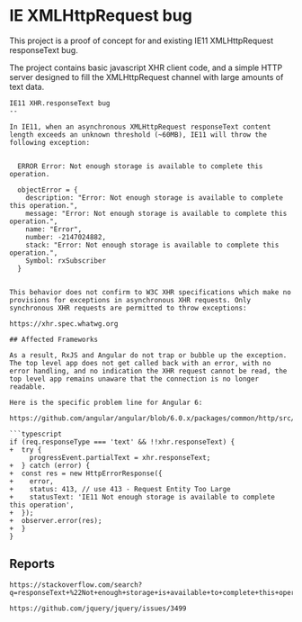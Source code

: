 # IE XMLHttpRequest bug

This project is a proof of concept for and existing IE11 XMLHttpRequest responseText bug.

The project contains basic javascript XHR client code, and a simple HTTP server designed to fill the XMLHttpRequest channel with large amounts of text data.

```text
IE11 XHR.responseText bug
--

In IE11, when an asynchronous XMLHttpRequest responseText content length exceeds an unknown threshold (~60MB), IE11 will throw the following exception:


  ERROR Error: Not enough storage is available to complete this operation.

  objectError = {
    description: "Error: Not enough storage is available to complete this operation.",
    message: "Error: Not enough storage is available to complete this operation.",
    name: "Error",
    number: -2147024882,
    stack: "Error: Not enough storage is available to complete this operation.",
    Symbol: rxSubscriber
  }


This behavior does not confirm to W3C XHR specifications which make no provisions for exceptions in asynchronous XHR requests. Only synchronous XHR requests are permitted to throw exceptions:

https://xhr.spec.whatwg.org

## Affected Frameworks

As a result, RxJS and Angular do not trap or bubble up the exception. The top level app does not get called back with an error, with no error handling, and no indication the XHR request cannot be read, the top level app remains unaware that the connection is no longer readable.

Here is the specific problem line for Angular 6:

https://github.com/angular/angular/blob/6.0.x/packages/common/http/src/xhr.ts#L274

```typescript
if (req.responseType === 'text' && !!xhr.responseText) {
+  try {
     progressEvent.partialText = xhr.responseText;
+  } catch (error) {
+  const res = new HttpErrorResponse({
+    error,
+    status: 413, // use 413 - Request Entity Too Large
+    statusText: 'IE11 Not enough storage is available to complete this operation',
+  });
+  observer.error(res);
+  }
}
```

## Reports

```text
https://stackoverflow.com/search?q=responseText+%22Not+enough+storage+is+available+to+complete+this+operation%22

https://github.com/jquery/jquery/issues/3499
```
